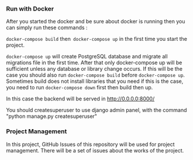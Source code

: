 ### Run with Docker

After you started the docker and be sure about docker is running then you can simply
run these commands :

`docker-compose build` then` docker-compose up` in the first time you start the project.

`docker-compose up` will create PostgreSQL database and migrate all migrations file in the first time.
After that only docker-compose up will be sufficient unless any database or
library change occurs. If this will be the case you should also run `docker-compose build`
before `docker-compose up`. Sometimes build does not install libraries that you need
if this is the case, you need to run `docker-compose down` first then build then up.

In this case the backend will be served in http://0.0.0.0:8000/

You should createsuperuser to use django admin panel, with the command "python manage.py createsuperuser"

### Project Management
In this project, GitHub Issues of this repository will be used for project management. There will be a set of issues about the works of the project.
